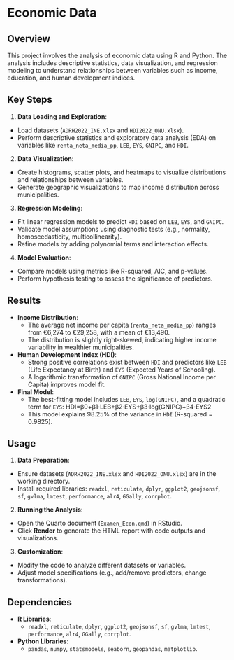 # Economic Data

## Overview
This project involves the analysis of economic data using R and Python. The analysis includes descriptive statistics, data visualization, and regression modeling to understand relationships between variables such as income, education, and human development indices.

## Key Steps
1. **Data Loading and Exploration**:
  * Load datasets (`ADRH2022_INE.xlsx` and `HDI2022_ONU.xlsx`).
  * Perform descriptive statistics and exploratory data analysis (EDA) on variables like `renta_neta_media_pp`, `LEB`, `EYS`, `GNIPC`, and `HDI`.
2. **Data Visualization**:
  * Create histograms, scatter plots, and heatmaps to visualize distributions and relationships between variables.
  * Generate geographic visualizations to map income distribution across municipalities.
3. **Regression Modeling**:
  * Fit linear regression models to predict `HDI` based on `LEB`, `EYS`, and `GNIPC`.
  * Validate model assumptions using diagnostic tests (e.g., normality, homoscedasticity, multicollinearity).
  * Refine models by adding polynomial terms and interaction effects.
4. **Model Evaluation**:
  * Compare models using metrics like R-squared, AIC, and p-values.
  * Perform hypothesis testing to assess the significance of predictors.

## Results
* **Income Distribution**:
  * The average net income per capita (`renta_neta_media_pp`) ranges from €6,274 to €29,258, with a mean of €13,490.
  * The distribution is slightly right-skewed, indicating higher income variability in wealthier municipalities.
* **Human Development Index (HDI)**:
  * Strong positive correlations exist between `HDI` and predictors like `LEB` (Life Expectancy at Birth) and `EYS` (Expected Years of Schooling).
  * A logarithmic transformation of `GNIPC` (Gross National Income per Capita) improves model fit.
* **Final Model**:
  * The best-fitting model includes `LEB`, `EYS`, `log(GNIPC)`, and a quadratic term for `EYS`:
HDI=β0+β1⋅LEB+β2⋅EYS+β3⋅log⁡(GNIPC)+β4⋅EYS2
  * This model explains 98.25% of the variance in `HDI` (R-squared = 0.9825).

## Usage
1. **Data Preparation**:
  * Ensure datasets (`ADRH2022_INE.xlsx` and `HDI2022_ONU.xlsx`) are in the working directory.
  * Install required libraries: `readxl`, `reticulate`, `dplyr`, `ggplot2`, `geojsonsf`, `sf`, `gvlma`, `lmtest`, `performance`, `alr4`, `GGally`, `corrplot`.
2. **Running the Analysis**:
  * Open the Quarto document (`Examen_Econ.qmd`) in RStudio.
  * Click **Render** to generate the HTML report with code outputs and visualizations.
3. **Customization**:
  * Modify the code to analyze different datasets or variables.
  * Adjust model specifications (e.g., add/remove predictors, change transformations).

## Dependencies
* **R Libraries**:
  * `readxl`, `reticulate`, `dplyr`, `ggplot2`, `geojsonsf`, `sf`, `gvlma`, `lmtest`, `performance`, `alr4`, `GGally`, `corrplot`.
* **Python Libraries**:
  * `pandas`, `numpy`, `statsmodels`, `seaborn`, `geopandas`, `matplotlib`.
